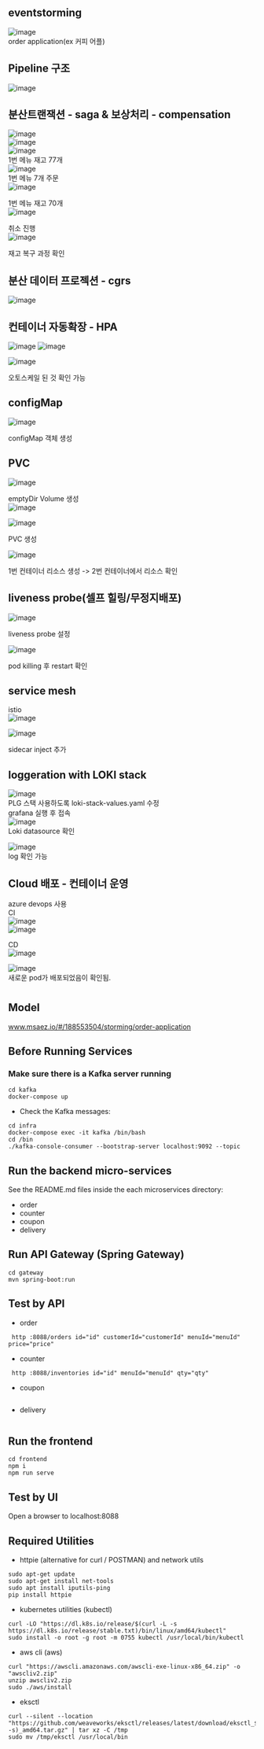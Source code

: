eventstorming
--------------
![image](https://github.com/user-attachments/assets/af981cec-e871-4e92-a27f-ffb5f63139d4)   
order application(ex 커피 어플)

Pipeline 구조   
--------------
![image](https://github.com/user-attachments/assets/23c471c2-c69e-406b-be0c-cadf0dfb4f7b)    


분산트랜잭션 - saga & 보상처리 - compensation
--------------
![image](https://github.com/user-attachments/assets/ac303429-a6d8-4923-b98f-23bc45ee02d6)   
![image](https://github.com/user-attachments/assets/7258ab57-ece9-4201-866c-c90de2bd717d)   
![image](https://github.com/user-attachments/assets/ee969215-8028-4ab6-a3df-93e0e0450bf4)   
1번 메뉴 재고 77개   
![image](https://github.com/user-attachments/assets/ea40885e-6a51-4981-a00e-f063d7e41e1d)   
1번 메뉴 7개 주문   
![image](https://github.com/user-attachments/assets/464fb5b0-dc38-427e-9159-5b1879077d5f)   

1번 메뉴 재고 70개   
![image](https://github.com/user-attachments/assets/4e70d3ee-e700-495f-bbcc-72b0c0d84ced)   

취소 진행   
![image](https://github.com/user-attachments/assets/18194571-3096-4ed0-b0e5-b7bbc472a3ea)   

재고 복구 과정 확인   


분산 데이터 프로젝션 - cgrs
--------------
![image](https://github.com/user-attachments/assets/8e38458a-8e6f-4ddf-a8ca-a34409bd2b4f)   



컨테이너 자동확장 - HPA
--------------
![image](https://github.com/user-attachments/assets/c4ff2f77-a33e-4606-bf90-aaa796794ed7)
![image](https://github.com/user-attachments/assets/328ad850-3c72-427e-96b8-429019b686c0)

![image](https://github.com/user-attachments/assets/15848ca4-8678-4926-a704-e6e3567d9ab0)

오토스케일 된 것 확인 가능

configMap
--------------
![image](https://github.com/user-attachments/assets/77a30eba-5353-41f3-8798-1b836c270a3c)

configMap 객체 생성

PVC
--------------

![image](https://github.com/user-attachments/assets/f81696a1-5d5c-42f2-a144-e6a209012d89)   

emptyDir Volume 생성   
![image](https://github.com/user-attachments/assets/a3ebbf86-233c-4aec-8eee-6e627a898d06)   

![image](https://github.com/user-attachments/assets/89432993-a9bc-4419-b685-3ebc0ccc1863)   

PVC 생성   

![image](https://github.com/user-attachments/assets/aa77ea68-bd6b-4247-bdf5-e4b08d0a3a84)   

1번 컨테이너 리소스 생성 -> 2번 컨테이너에서 리소스 확인   

liveness probe(셀프 힐링/무정지배포)
--------------
![image](https://github.com/user-attachments/assets/0ae48233-38fe-4ee8-ae9d-fa21994b747b)   

liveness probe 설정   

![image](https://github.com/user-attachments/assets/c06f6e0d-2389-475e-9cdd-5a656796ea07)   

pod killing 후 restart 확인   

service mesh
--------------
istio   
![image](https://github.com/user-attachments/assets/ca5b3d02-2ae9-4e24-abb3-7563f28be679)   

![image](https://github.com/user-attachments/assets/abf79484-6172-404f-85d9-b9ca4f63f690)   

sidecar inject 추가   

loggeration with LOKI stack   
--------------
![image](https://github.com/user-attachments/assets/6c3b1412-c297-4805-b488-933284ab0440)    
PLG 스택 사용하도록 loki-stack-values.yaml 수정   
grafana 실행 후 접속   
![image](https://github.com/user-attachments/assets/53feec97-0a78-4eac-861e-a407d58f94ae)   
Loki datasource 확인   

![image](https://github.com/user-attachments/assets/506188ca-f6a5-4973-a2fa-5d6c8237850e)   
log 확인 가능   

Cloud 배포 - 컨테이너 운영
---------------
azure devops 사용   
CI   
![image](https://github.com/user-attachments/assets/506e879c-2c0c-4f00-a7c3-ce74f97f940c)   
![image](https://github.com/user-attachments/assets/0a2a444b-fde5-408d-a37a-3eb8326da53f)   

CD   
![image](https://github.com/user-attachments/assets/1885fb2d-d47d-4501-a202-ce3574c9e8b4)   


![image](https://github.com/user-attachments/assets/8513548d-8d68-4876-b0ac-803036fc1fda)   
새로운 pod가 배포되었음이 확인됨.





  



# 

## Model
www.msaez.io/#/188553504/storming/order-application

## Before Running Services
### Make sure there is a Kafka server running
```
cd kafka
docker-compose up
```
- Check the Kafka messages:
```
cd infra
docker-compose exec -it kafka /bin/bash
cd /bin
./kafka-console-consumer --bootstrap-server localhost:9092 --topic
```

## Run the backend micro-services
See the README.md files inside the each microservices directory:

- order
- counter
- coupon
- delivery


## Run API Gateway (Spring Gateway)
```
cd gateway
mvn spring-boot:run
```

## Test by API
- order
```
 http :8088/orders id="id" customerId="customerId" menuId="menuId" price="price" 
```
- counter
```
 http :8088/inventories id="id" menuId="menuId" qty="qty" 
```
- coupon
```
```
- delivery
```
```


## Run the frontend
```
cd frontend
npm i
npm run serve
```

## Test by UI
Open a browser to localhost:8088

## Required Utilities

- httpie (alternative for curl / POSTMAN) and network utils
```
sudo apt-get update
sudo apt-get install net-tools
sudo apt install iputils-ping
pip install httpie
```

- kubernetes utilities (kubectl)
```
curl -LO "https://dl.k8s.io/release/$(curl -L -s https://dl.k8s.io/release/stable.txt)/bin/linux/amd64/kubectl"
sudo install -o root -g root -m 0755 kubectl /usr/local/bin/kubectl
```

- aws cli (aws)
```
curl "https://awscli.amazonaws.com/awscli-exe-linux-x86_64.zip" -o "awscliv2.zip"
unzip awscliv2.zip
sudo ./aws/install
```

- eksctl 
```
curl --silent --location "https://github.com/weaveworks/eksctl/releases/latest/download/eksctl_$(uname -s)_amd64.tar.gz" | tar xz -C /tmp
sudo mv /tmp/eksctl /usr/local/bin
```

